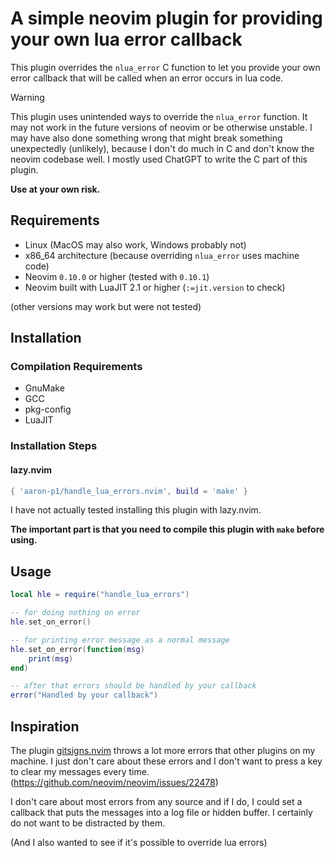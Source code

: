 # A simple neovim plugin for providing your own lua error callback

This plugin overrides the `nlua_error` C function to let you provide your own
error callback that will be called when an error occurs in lua code.

> [!WARNING] 
> This plugin uses unintended ways to override the `nlua_error` function.
> It may not work in the future versions of neovim or be otherwise unstable.
> I may have also done something wrong that might break something unexpectedly
> (unlikely),
> because I don't do much in C and don't know the neovim codebase well.
> I mostly used ChatGPT to write the C part of this plugin.
>
> **Use at your own risk.**

## Requirements

- Linux (MacOS may also work, Windows probably not)
- x86_64 architecture (because overriding `nlua_error` uses machine code)
- Neovim `0.10.0` or higher (tested with `0.10.1`)
- Neovim built with LuaJIT 2.1 or higher (`:=jit.version` to check)

(other versions may work but were not tested)

## Installation

### Compilation Requirements

- GnuMake
- GCC
- pkg-config
- LuaJIT

### Installation Steps

#### lazy.nvim

```lua
{ 'aaron-p1/handle_lua_errors.nvim', build = 'make' }
```

I have not actually tested installing this plugin with lazy.nvim.

**The important part is that you need to compile this plugin
with `make` before using.**

## Usage

```lua
local hle = require("handle_lua_errors")

-- for doing nothing on error
hle.set_on_error()

-- for printing error message as a normal message
hle.set_on_error(function(msg)
    print(msg)
end)

-- after that errors should be handled by your callback
error("Handled by your callback")
```

## Inspiration

The plugin [gitsigns.nvim](https://github.com/lewis6991/gitsigns.nvim)
throws a lot more errors that other plugins on my machine.
I just don't care about these errors and I don't want to press a key to clear
my messages every time. (https://github.com/neovim/neovim/issues/22478)

I don't care about most errors from any source and if I do, I could set
a callback that puts the messages into a log file or hidden buffer.
I certainly do not want to be distracted by them.

(And I also wanted to see if it's possible to override lua errors)
